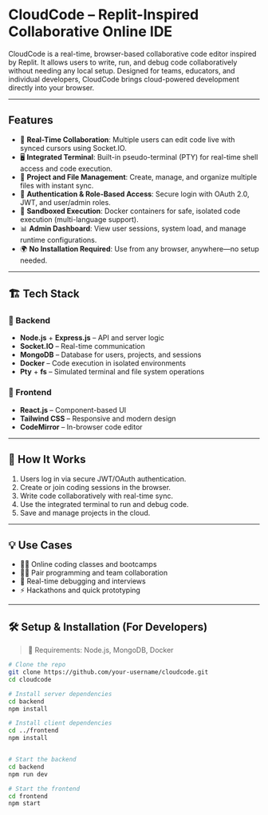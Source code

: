 # CloudCode – Replit-Inspired Collaborative Online IDE

CloudCode is a real-time, browser-based collaborative code editor inspired by Replit. It allows users to write, run, and debug code collaboratively without needing any local setup. Designed for teams, educators, and individual developers, CloudCode brings cloud-powered development directly into your browser.

---

## Features

- 👥 **Real-Time Collaboration**: Multiple users can edit code live with synced cursors using Socket.IO.
- 🖥️ **Integrated Terminal**: Built-in pseudo-terminal (PTY) for real-time shell access and code execution.
- 📁 **Project and File Management**: Create, manage, and organize multiple files with instant sync.
- 🔐 **Authentication & Role-Based Access**: Secure login with OAuth 2.0, JWT, and user/admin roles.
- 🐳 **Sandboxed Execution**: Docker containers for safe, isolated code execution (multi-language support).
- 📊 **Admin Dashboard**: View user sessions, system load, and manage runtime configurations.
- 🌍 **No Installation Required**: Use from any browser, anywhere—no setup needed.

---

## 🏗️ Tech Stack

### 🔧 Backend
- **Node.js** + **Express.js** – API and server logic
- **Socket.IO** – Real-time communication
- **MongoDB** – Database for users, projects, and sessions
- **Docker** – Code execution in isolated environments
- **Pty** + **fs** – Simulated terminal and file system operations

### 🎨 Frontend
- **React.js** – Component-based UI
- **Tailwind CSS** – Responsive and modern design
- **CodeMirror** – In-browser code editor

---

## 🧪 How It Works

1. Users log in via secure JWT/OAuth authentication.
2. Create or join coding sessions in the browser.
3. Write code collaboratively with real-time sync.
4. Use the integrated terminal to run and debug code.
5. Save and manage projects in the cloud.

---

## 💡 Use Cases

- 👨‍🏫 Online coding classes and bootcamps
- 🧑‍💻 Pair programming and team collaboration
- 🐞 Real-time debugging and interviews
- ⚡ Hackathons and quick prototyping

---

## 🛠️ Setup & Installation (For Developers)

> 📝 Requirements: Node.js, MongoDB, Docker

```bash
# Clone the repo
git clone https://github.com/your-username/cloudcode.git
cd cloudcode

# Install server dependencies
cd backend
npm install

# Install client dependencies
cd ../frontend
npm install


# Start the backend
cd backend
npm run dev

# Start the frontend
cd frontend
npm start
